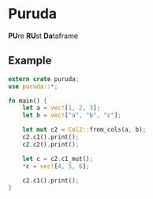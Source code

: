 # Puruda

**PU**re **RU**st **Da**taframe

## Example

```rust
extern crate puruda;
use puruda::*;

fn main() {
    let a = vec![1, 2, 3];
    let b = vec!["a", "b", "c"];

    let mut c2 = Col2::from_cols(a, b);
    c2.c1().print();
    c2.c2().print();

    let c = c2.c1_mut();
    *c = vec![4, 5, 6];

    c2.c1().print();
}
```